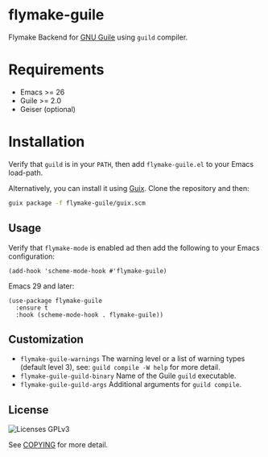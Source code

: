 # flymake-guile

Flymake Backend for [GNU Guile][guile] using `guild` compiler.

# Requirements

- Emacs >= 26
- Guile >= 2.0
- Geiser (optional)

# Installation

Verify that `guild` is in your `PATH`, then add `flymake-guile.el`
to your Emacs load-path.

Alternatively, you can install it using [Guix][guix]. Clone the repository and then:
```bash
guix package -f flymake-guile/guix.scm
```

## Usage
Verify that `flymake-mode` is enabled ad then add the following to
your Emacs configuration:

```elisp
(add-hook 'scheme-mode-hook #'flymake-guile)
```

Emacs 29 and later:

```elisp
(use-package flymake-guile
  :ensure t
  :hook (scheme-mode-hook . flymake-guile))
```

## Customization

- `flymake-guile-warnings` The warning level or a list of warning
  types (default level 3), see: `guild compile -W help` for more detail.
- `flymake-guile-guild-binary` Name of the Guile `guild` executable.
- `flymake-guile-guild-args` Additional arguments for `guild compile`.

## License
![Licenses GPLv3](https://www.gnu.org/graphics/gplv3-127x51.png
"License under GPLv3")

See [COPYING](COPYING) for more detail.

[guile]: https://www.gnu.org/software/guile/
[geiser]: https://www.nongnu.org/geiser/
[guix]: https://guix.gnu.org/
